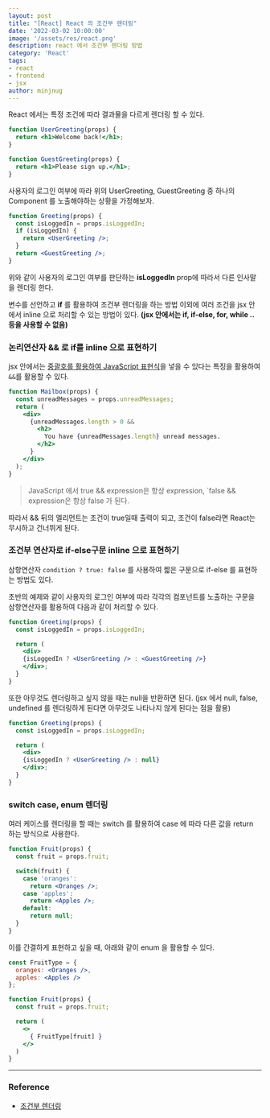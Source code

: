 ```yaml
---
layout: post
title: "[React] React 의 조건부 렌더링"
date: '2022-03-02 10:00:00'
image: '/assets/res/react.png'
description: react 에서 조건부 렌더링 방법
category: 'React'
tags:
- react
- frontend
- jsx
author: minjnug
---
```


React 에서는 특정 조건에 따라 결과물을 다르게 렌더링 할 수 있다.

```jsx
function UserGreeting(props) {
  return <h1>Welcome back!</h1>;
}

function GuestGreeting(props) {
  return <h1>Please sign up.</h1>;
}
```

사용자의 로그인 여부에 따라 위의 UserGreeting, GuestGreeting 중 하나의 Component 를 노출해야하는 상황을 가정해보자.

```jsx
function Greeting(props) {
  const isLoggedIn = props.isLoggedIn;
  if (isLoggedIn) {
    return <UserGreeting />;
  }
  return <GuestGreeting />;
}
```

위와 같이 사용자의 로그인 여부를 판단하는 **isLoggedIn** prop에 따라서 다른 인사말을 렌더링 한다.

변수를 선언하고 **if** 를 활용하여 조건부 렌더링을 하는 방법 이외에 여러 조건을 jsx 안에서 inline 으로 처리할 수 있는 방법이 있다. **(jsx 안에서는 if, if-else, for, while .. 등을 사용할 수 없음)**


### 논리연산자 && 로 if를 inline 으로 표현하기

jsx 안에서는 [중괄호를 활용하여 JavaScript 표현식](https://minjung-jeon.github.io/React-jsx/#jsx-%EB%82%B4%EC%97%90%EC%84%9C-javascript-%EC%BD%94%EB%93%9C-%EC%9E%91%EC%84%B1-%EB%B0%A9%EB%B2%95)을 넣을 수 있다는 특징을 활용하여 `&&`를 활용할 수 있다.


```jsx
function Mailbox(props) {
  const unreadMessages = props.unreadMessages;
  return (
    <div>
      {unreadMessages.length > 0 &&
        <h2>
          You have {unreadMessages.length} unread messages.
        </h2>
      }
    </div>
  );
}
```

> JavaScript 에서 true && expression은 항상 expression, `false && expression은 항상 false 가 된다.

따라서 && 뒤의 엘리먼트는 조건이 true일때 출력이 되고, 조건이 false라면 React는 무시하고 건너뛰게 된다.

### 조건부 연산자로 if-else구문 inline 으로 표현하기

삼항연산자 `condition ? true: false` 를 사용하여 짧은 구문으로 if-else 를 표현하는 방법도 있다.

초반의 예제와 같이 사용자의 로그인 여부에 따라 각각의 컴포넌트를 노출하는 구문을 삼항연산자를 활용하여 다음과 같이 처리할 수 있다.

```jsx
function Greeting(props) {
  const isLoggedIn = props.isLoggedIn;

  return (
    <div>
    {isLoggedIn ? <UserGreeting /> : <GuestGreeting />}
    </div>;
  }
}
```

또한 아무것도 렌더링하고 싶지 않을 때는 null을 반환하면 된다.
(jsx 에서 null, false, undefined 를 렌더링하게 된다면 아무것도 나타나지 않게 된다는 점을 활용)

```jsx
function Greeting(props) {
  const isLoggedIn = props.isLoggedIn;

  return (
    <div>
    {isLoggedIn ? <UserGreeting /> : null}
    </div>;
  }
}
```

### switch case, enum 렌더링

여러 케이스를 렌더링을 할 때는 switch 를 활용하여 case 에 따라 다른 값을 return 하는 방식으로 사용한다.

```jsx
function Fruit(props) {
  const fruit = props.fruit;

  switch(fruit) {
    case 'oranges':
      return <Oranges />;
    case 'apples':
      return <Apples />;
    default: 
      return null;
  }
}
```

이를 간결하게 표현하고 싶을 때, 아래와 같이 enum 을 활용할 수 있다.

```jsx
const FruitType = {
  oranges: <Oranges />,
  apples: <Apples />
};

function Fruit(props) {
  const fruit = props.fruit;

  return (
    <>
      { FruitType[fruit] }
    </>
  )
}
```


-----
### Reference
- <a href="https://ko.reactjs.org/docs/conditional-rendering.html">조건부 렌더링</a>